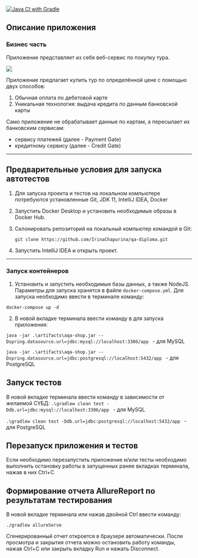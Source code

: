 [![Java CI with Gradle](https://github.com/IrinaChapurina/page-object/actions/workflows/gradle.yml/badge.svg)](https://github.com/IrinaChapurina/page-object/actions/workflows/gradle.yml)
## Описание приложения

### Бизнес часть

Приложение представляет из себя веб-сервис по покупку тура.

![](https://raw.githubusercontent.com/netology-code/qa-diploma/master/pic/service.png)

Приложение предлагает купить тур по определённой цене с помощью двух способов:

1. Обычная оплата по дебетовой карте
2. Уникальная технология: выдача кредита по данным банковской карты

Само приложение не обрабатывает данные по картам, а пересылает их банковским сервисам:

* сервису платежей (далее - Payment Gate)
* кредитному сервису (далее - Credit Gate)

---
## Предварительные условия для запуска автотестов

1. Для запуска проекта и тестов на локальном компьютере потребуются установленные
   Git, JDK 11, IntelliJ IDEA, Docker
3. Запустить Docker Desktop и установить необходимые образы в Docker Hub.
2. Склонировать репозиторий на локальный компьютер командой в Git:

   ```
   git clone https://github.com/IrinaChapurina/qa-diploma.git
   ```
4. Запустить IntelliJ IDEA и открыть проект.

---

### Запуск контейнеров

1. Установить и запустить необходимые базы данных, а также NodeJS. Параметры для запуска хранятся в файле `docker-compose.yml`. Для запуска необходимо ввести в терминале команду:
```
docker-compose up -d
```
2. В новой вкладке терминала ввести команду в для запуска приложения:

`java -jar .\artifacts\aqa-shop.jar --Dspring.datasource.url=jdbc:mysql://localhost:3306/app
`   - для MySQL

`java -jar .\artifacts\aqa-shop.jar --Dspring.datasource.url=jdbc:postgresql://localhost:5432/app
`   - для PostgreSQL


## Запуск тестов
В новой вкладке терминала ввести команду в зависимости от желаемой СУБД: 
`.\gradlew clean test -Ddb.url=jdbc:mysql://localhost:3306/app
`   - для MySQL

`.\gradlew clean test -Ddb.url=jdbc:postgresql://localhost:5432/app
`   - для PostgreSQL


## Перезапуск приложения и тестов
Если необходимо перезапустить приложение и/или тесты необходимо выполнить остановку работы в запущенных ранее вкладках терминала, нажав в них Ctrl+С

## Формирование отчета AllureReport по результатам тестирования
В новой вкладке терминала или нажав двойной Ctrl ввести команду:
```
./gradlew allureServe
```
Сгенерированный отчет откроется в браузере автоматически. После просмотра и закрытия отчета можно остановить работу команды, нажав Ctrl+С или закрыть вкладку Run и нажать Disconnect.